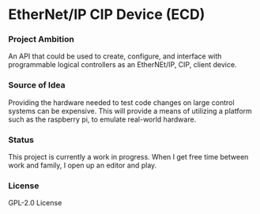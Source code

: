 # EtherNet/IP CIP Device (ECD)

### Project Ambition
An API that could be used to create, configure, and interface with programmable logical controllers as an EtherNEt/IP, CIP, client device.

### Source of Idea
Providing the hardware needed to test code changes on large control systems can be expensive. This will provide a means of utilizing a platform such as the raspberry pi, to emulate real-world hardware.  

### Status
This project is currently a work in progress. When I get free time between work and family, I open up an editor and play.

### License
GPL-2.0 License
